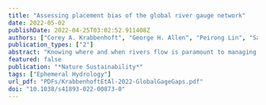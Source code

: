 ```yaml
---
title: "Assessing placement bias of the global river gauge network"
date: 2022-05-02
publishDate: 2022-04-25T03:02:52.911408Z
authors: ["Corey A. Krabbenhoft", "George H. Allen", "Peirong Lin", "Sarah E. Godsey", "Daniel C. Allen", "Ryan M. Burrows", "Amanda G. DelVecchia", "Ken M. Fritz", "Margaret Shanafield", "Amy J. Burgin", "Margaret A. Zimmer", "Thibault Datry", "Walter K. Dodds", "C. Nathan Jones", "Meryl C. Mims", "Catherin Franklin", "John C. Hammond", "Samuel C. Zipper", "Adam S. Ward", "Katie H. Costigan", "Hylke E. Beck", "Julian D. Olden"]
publication_types: ["2"]
abstract: "Knowing where and when rivers flow is paramount to managing freshwater ecosystems. Yet stream gauging stations are distributed sparsely across rivers globally and may not capture the diversity of fluvial network properties and anthropogenic influences. Here we evaluate the placement bias of a global stream gauge dataset on its representation of socioecological, hydrologic, climatic and physiographic diversity of rivers. We find that gauges are located disproportionally in large, perennial rivers draining more human-occupied watersheds. Gauges are sparsely distributed in protected areas and rivers characterized by non-perennial flow regimes, both of which are critical to freshwater conservation and water security concerns. Disparities between the geography of the global gauging network and the broad diversity of streams and rivers weakens our ability to understand critical hydrologic processes and make informed water-management and policy decisions. Our findings underscore the need to address current gauge placement biases by investing in and prioritizing the installation of new gauging stations, embracing alternative water-monitoring strategies, advancing innovation in hydrologic modelling, and increasing accessibility of local and regional gauging data to support human responses to water challenges, both today and in the future."
featured: false
publication: "*Nature Sustainability*"
tags: ["Ephemeral Hydrology"]
url_pdf: "PDFs/KrabbenhoftEtAl-2022-GlobalGageGaps.pdf"
doi: "10.1038/s41893-022-00873-0"
---
```


